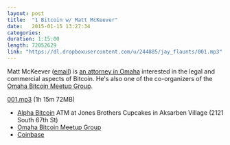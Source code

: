 ```yaml
---
layout: post
title:  "1 Bitcoin w/ Matt McKeever"
date:   2015-01-15 13:27:34
categories: 
duration: 1:15:00 
length: 72052629
link: "https://dl.dropboxusercontent.com/u/244885/jay_flaunts/001.mp3"
---
```


Matt McKeever ([email](mailto:msmckeever@greatadvocates.com)) is 
[an attorney in Omaha](http://www.greatadvocates.com)
interested in the legal and commercial aspects 
of Bitcoin. He's also one of the co-organizers of the 
[Omaha Bitcoin Meetup Group](http://www.meetup.com/Omaha-Bitcoin-Meetup-Group/).

<a href="{{site.dropbox_url}}/001.mp3" target="_blank">001.mp3</a> (1h 15m 72MB) 

* [Alpha Bitcoin](http://alphabtc.com/) ATM at Jones Brothers Cupcakes 
in Aksarben Village (2121 South 67th St)
* [Omaha Bitcoin Meetup Group](http://www.meetup.com/Omaha-Bitcoin-Meetup-Group/)
* [Coinbase](http://www.coinbase.com)


